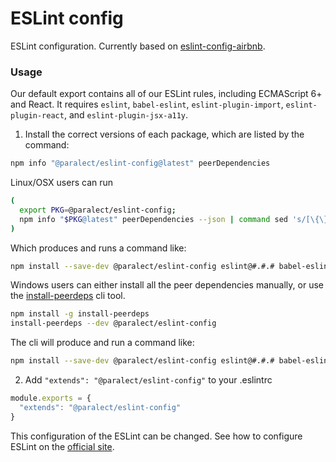 # ESLint config

ESLint configuration. Currently based on [eslint-config-airbnb](https://github.com/airbnb/javascript).

### Usage

Our default export contains all of our ESLint rules, including ECMAScript 6+ and React. It requires `eslint`, `babel-eslint`, `eslint-plugin-import`, `eslint-plugin-react`, and `eslint-plugin-jsx-a11y`.

1. Install the correct versions of each package, which are listed by the command:
```bash
npm info "@paralect/eslint-config@latest" peerDependencies
```

Linux/OSX users can run
```bash
(
  export PKG=@paralect/eslint-config;
  npm info "$PKG@latest" peerDependencies --json | command sed 's/[\{\},]//g ; s/: /@/g' | xargs npm install --save-dev "$PKG@latest"
)
```

Which produces and runs a command like:
```bash
npm install --save-dev @paralect/eslint-config eslint@#.#.# babel-eslint@#.#.# eslint-plugin-import@#.#.# eslint-plugin-react@#.#.# eslint-plugin-jsx-a11y@#.#.#
```

Windows users can either install all the peer dependencies manually, or use the [install-peerdeps](https://github.com/nathanhleung/install-peerdeps) cli tool.
```bash
npm install -g install-peerdeps
install-peerdeps --dev @paralect/eslint-config
```

The cli will produce and run a command like:
```bash
npm install --save-dev @paralect/eslint-config eslint@#.#.# babel-eslint@#.#.# eslint-plugin-import@#.#.# eslint-plugin-react@#.#.# eslint-plugin-jsx-a11y@#.#.#
```

2. Add `"extends": "@paralect/eslint-config"` to your .eslintrc
```javascript
module.exports = {
  "extends": "@paralect/eslint-config"
}
```

This configuration of the ESLint can be changed. See how to configure ESLint on the [official site](https://eslint.org/docs/user-guide/configuring).
